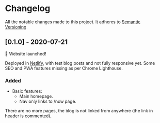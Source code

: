 # Changelog

All the notable changes made to this project. It adheres to [Semantic Versioning](https://semver.org/spec/v2.0.0.html).

## [0.1.0] - 2020-07-21

🎊 Website launched!

Deployed in [Netlify](https://quizzical-varahamihira-9fdae1.netlify.app/), with test blog posts and not fully responsive yet. Some SEO and PWA features missing as per Chrome Lighthouse.

### Added

- Basic features:
  - Main homepage.
  - Nav only links to /now page.

There are no more pages, the blog is not linked from anywhere (the link in header is commented).
